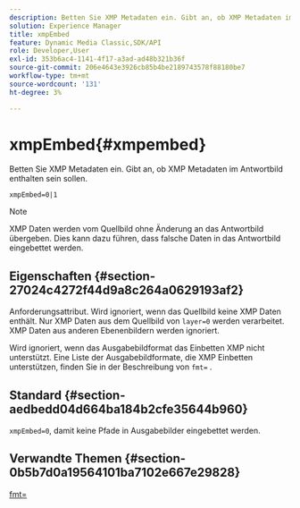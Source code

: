 ```yaml
---
description: Betten Sie XMP Metadaten ein. Gibt an, ob XMP Metadaten im Antwortbild enthalten sein sollen.
solution: Experience Manager
title: xmpEmbed
feature: Dynamic Media Classic,SDK/API
role: Developer,User
exl-id: 353b6ac4-1141-4f17-a3ad-ad48b321b36f
source-git-commit: 206e4643e3926cb85b4be2189743578f88180be7
workflow-type: tm+mt
source-wordcount: '131'
ht-degree: 3%

---
```


# xmpEmbed{#xmpembed}

Betten Sie XMP Metadaten ein. Gibt an, ob XMP Metadaten im Antwortbild enthalten sein sollen.

`xmpEmbed=0|1`

>[!NOTE]
>
>XMP Daten werden vom Quellbild ohne Änderung an das Antwortbild übergeben. Dies kann dazu führen, dass falsche Daten in das Antwortbild eingebettet werden.

## Eigenschaften {#section-27024c4272f44d9a8c264a0629193af2}

Anforderungsattribut. Wird ignoriert, wenn das Quellbild keine XMP Daten enthält. Nur XMP Daten aus dem Quellbild von `layer=0` werden verarbeitet. XMP Daten aus anderen Ebenenbildern werden ignoriert.

Wird ignoriert, wenn das Ausgabebildformat das Einbetten XMP nicht unterstützt. Eine Liste der Ausgabebildformate, die XMP Einbetten unterstützen, finden Sie in der Beschreibung von `fmt=` .

## Standard {#section-aedbedd04d664ba184b2cfe35644b960}

`xmpEmbed=0`, damit keine Pfade in Ausgabebilder eingebettet werden.

## Verwandte Themen {#section-0b5b7d0a19564101ba7102e667e29828}

[fmt=](../../../../../is-api/http-ref/image-serving-api-ref/c-http-protocol-reference/c-command-reference/r-is-http-fmt.md#reference-cdf10043423b45ba9fe15157fb3ae37a)

